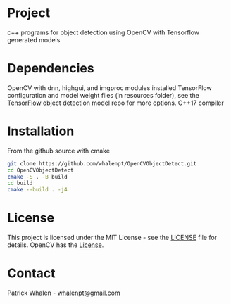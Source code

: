 # Project #

c++ programs for object detection using
OpenCV with Tensorflow generated models

# Dependencies #

OpenCV with dnn, highgui, and imgproc modules installed
TensorFlow configuration and model weight files (in resources folder),
see the [TensorFlow](https://github.com/tensorflow/models/tree/master/research/object_detection) object detection model repo for more options.
C++17 compiler

# Installation #
From the github source with cmake
```bash
git clone https://github.com/whalenpt/OpenCVObjectDetect.git
cd OpenCVObjectDetect
cmake -S . -B build
cd build
cmake --build . -j4
```
# License #
This project is licensed under the MIT License - see the [LICENSE](./LICENSE.txt) file for details.
OpenCV has the [License](https://github.com/opencv/opencv/blob/master/LICENSE). 

# Contact # 
Patrick Whalen - whalenpt@gmail.com

